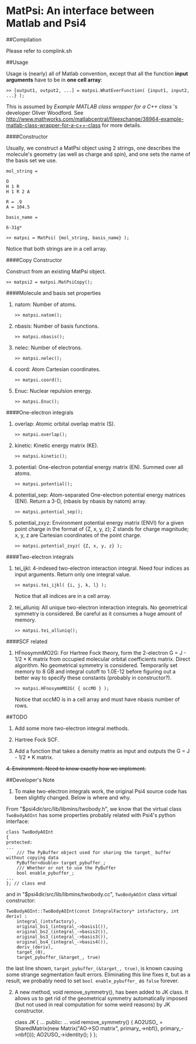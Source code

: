 MatPsi: An interface between Matlab and Psi4
======

##Compilation

Please refer to complink.sh 

##Usage 

Usage is (nearly) all of Matlab convention, except that all the function __input arguments__ have to be in __one cell array__: 

    >> [output1, output2, ...] = matpsi.WhatEverFunction( {input1, input2, ...} );

This is assumed by _Example MATLAB class wrapper for a C++ class_ 's developer Oliver Woodford. See http://www.mathworks.com/matlabcentral/fileexchange/38964-example-matlab-class-wrapper-for-a-c++-class for more details. 

####Constructor 

Usually, we construct a MatPsi object using 2 strings, one describes the molecule's geometry (as well as charge and spin), and one sets the name of the basis set we use. 

```
mol_string = 

O
H 1 R
H 1 R 2 A

R = .9
A = 104.5

basis_name = 

6-31g*

>> matpsi = MatPsi( {mol_string, basis_name} );
```

Notice that both strings are in a cell array. 

####Copy Constructor

Construct from an existing MatPsi object. 

    >> matpsi2 = matpsi.MatPsiCopy();

####Molecule and basis set properties 

1. natom: Number of atoms. 

    ```
    >> matpsi.natom(); 
    ```

2. nbasis: Number of basis functions. 

    ```
    >> matpsi.nbasis(); 
    ```

3. nelec: Number of electrons. 

    ```
    >> matpsi.nelec(); 
    ```

4. coord: Atom Cartesian coordinates. 

    ```
    >> matpsi.coord(); 
    ```

5. Enuc:  Nuclear repulsion energy. 

    ```
    >> matpsi.Enuc(); 
    ```

####One-electron integrals 

1. overlap: Atomic orbital overlap matrix (S). 

    ```
    >> matpsi.overlap(); 
    ```

2. kinetic: Kinetic energy matrix (KE). 

    ```
    >> matpsi.kinetic(); 
    ```

3. potential: One-electron potential energy matrix (EN). Summed over all atoms. 

    ```
    >> matpsi.potential(); 
    ```

4. potential_sep: Atom-separated One-electron potential energy matrices (ENI). Return a 3-D, (nbasis by nbasis by natom) array. 

    ```
    >> matpsi.potential_sep(); 
    ```

5. potential_zxyz: Environment potential energy matrix (ENVI) for a given point charge in the format of {Z, x, y, z}; Z stands for charge magnitude; x, y, z are Cartesian coordinates of the point charge. 

    ```
    >> matpsi.potential_zxyz( {Z, x, y, z} ); 
    ```

####Two-electron integrals 

1. tei_ijkl: 4-indexed two-electron interaction integral. Need four indices as input arguments. Return only one integral value. 

    ```
    >> matpsi.tei_ijkl( {i, j, k, l} ); 
    ```

    Notice that all indices are in a cell array. 

2. tei_alluniq: All unique two-electron interaction integrals. No geometrical symmetry is considered. Be careful as it consumes a huge amount of memory. 

    ```
    >> matpsi.tei_alluniq(); 
    ```

####SCF related 

1. HFnosymmMO2G: For Hartree Fock theory, form the 2-electron G = J - 1/2 * K matrix from occupied molecular orbital coefficients matrix. Direct algorithm. No geometrical symmetry is considered. Temporarily set memory to 8 GB and integral cutoff to 1.0E-12 before figuring out a better way to specify these constants (probably in constructor?). 

    ```
    >> matpsi.HFnosymmMO2G( { occMO } ); 
    ```
    
    Notice that occMO is in a cell array and must have nbasis number of rows. 

##TODO 

1. Add some more two-electron integral methods. 

2. Hartree Fock SCF. 

3. Add a function that takes a density matrix as input and outputs the G = J - 1/2 * K matrix. 

~~4. Environment. Need to know exactly how we implement.~~ 

##Developer's Note 

1. To make two-electron integrals work, the original Psi4 source code has been slightly changed. Below is where and why. 

From "$psi4dir/src/lib/libmins/twobody.h", we know that the virtual class `TwoBodyAOInt` has some properties probably related with Psi4's python interface: 

    class TwoBodyAOInt
    {
    protected:
    ...
        /// The PyBuffer object used for sharing the target_ buffer without copying data
        PyBuffer<double> target_pybuffer_;
        /// Whether or not to use the PyBuffer
        bool enable_pybuffer_;
    ...
    }; // class end

and in "$psi4dir/src/lib/libmins/twobody.cc", `TwoBodyAOInt` class virtual constructor: 

    TwoBodyAOInt::TwoBodyAOInt(const IntegralFactory* intsfactory, int deriv) :
        integral_(intsfactory),
        original_bs1_(integral_->basis1()),
        original_bs2_(integral_->basis2()),
        original_bs3_(integral_->basis3()),
        original_bs4_(integral_->basis4()),
        deriv_(deriv),
        target_(0),
        target_pybuffer_(&target_, true)

the last line shown, `target_pybuffer_(&target_, true)`, is known causing some strange segmentation fault errors. Eliminating this line fixes it, but as a result, we probably need to set `bool enable_pybuffer_` as `false` forever. 

2. A new method, void remove_symmetry(), has been added to JK class. It allows us to get rid of the geometrical symmetry automatically imposed (but not used in real computation for some weird reasons) by JK constructor. 

    class JK {
        ...
    public:
        ...
        void remove_symmetry() {
            AO2USO_ = SharedMatrix(new Matrix("AO->SO matrix", primary_->nbf(), primary_->nbf()));
            AO2USO_->identity();
        }
    };



